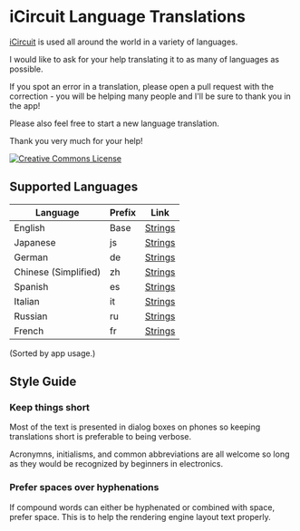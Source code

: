 # iCircuit Language Translations

[iCircuit](http://icircuitapp.com) is used all around the world in a variety
of languages.

I would like to ask for your help translating it to
as many of languages as possible.

If you spot an error in a translation, please open a pull request with the correction - you will be helping many people and I'll be sure to thank you in the app!

Please also feel free to start a new language translation.

Thank you very much for your help!

<a rel="license" href="http://creativecommons.org/licenses/by/4.0/"><img alt="Creative Commons License" style="border-width:0" src="https://i.creativecommons.org/l/by/4.0/88x31.png" /></a>



## Supported Languages

| Language | Prefix | Link |
|--|--|--|
|English|Base|[Strings](Base.lproj/Localizable.strings)|
|Japanese|js|[Strings](ja.lproj/Localizable.strings)|
|German|de|[Strings](de.lproj/Localizable.strings)|
|Chinese (Simplified)|zh|[Strings](zh.lproj/Localizable.strings)|
|Spanish|es|[Strings](es.lproj/Localizable.strings)|
|Italian|it|[Strings](it.lproj/Localizable.strings)|
|Russian|ru|[Strings](ru.lproj/Localizable.strings)|
|French|fr|[Strings](fr.lproj/Localizable.strings)|

(Sorted by app usage.)



## Style Guide

### Keep things short

Most of the text is presented in dialog boxes on phones so keeping
translations short is preferable to being verbose.

Acronymns, initialisms, and common abbreviations are all welcome so long
as they would be recognized by beginners in electronics.

### Prefer spaces over hyphenations

If compound words can either be hyphenated or combined with space,
prefer space. This is to help the rendering engine layout text properly.

